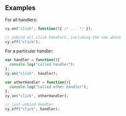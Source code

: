 ## Examples

For all handlers:

```js
cy.on("click", function(){ /* ... */ });

// unbind all click handlers, including the one above
cy.off("click");
```

For a particular handler:

```js
var handler = function(){
  console.log("called handler");
};
cy.on("click", handler);

var otherHandler = function(){
  console.log("called other handler");
};
cy.on("click", otherHandler);

// just unbind handler
cy.off("click", handler);
```